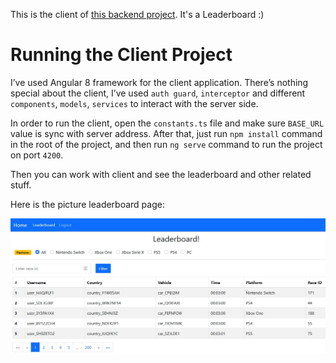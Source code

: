 This is the client of [this backend project](https://github.com/masoudarvishian/game-leaderboards-backend). It's a Leaderboard :)

# Running the Client Project

I’ve used Angular 8 framework for the client application. There’s nothing special about the
client, I’ve used `auth guard`, `interceptor` and different `components`, `models`, `services` to interact with the
server side.


In order to run the client, open the `constants.ts` file and make sure `BASE_URL` value is sync with server
address. After that, just run `npm install` command in the root of the project, and then run `ng serve`
command to run the project on port `4200`.

Then you can work with client and see the leaderboard and other related stuff. 

Here is the picture leaderboard page:

![leaderboard-table](leaderboard-table.jpg)


